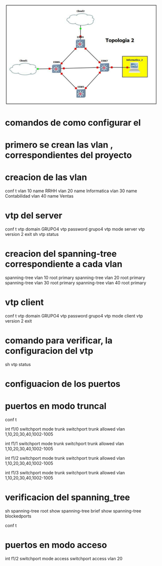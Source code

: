![This is a alt text.](../pictures/topologia2.png "Topologia completa")

# comandos de como configurar el 
# primero se crean las vlan , correspondientes del proyecto
# creacion de las vlan
conf t
vlan 10
name RRHH
vlan 20
name Informatica
vlan 30
name Contabilidad
vlan 40
name Ventas
# vtp  del server
conf t
vtp domain GRUPO4
vtp password grupo4
vtp mode server
vtp version 2
exit
sh vtp status
# creacion del spanning-tree correspondiente a cada vlan
spanning-tree vlan 10 root primary
spanning-tree vlan 20 root primary
spanning-tree vlan 30 root primary
spanning-tree vlan 40 root primary


# vtp client

conf t
vtp domain GRUPO4
vtp password grupo4
vtp mode client
vtp version 2
exit


# comando para verificar, la configuracion del vtp

sh vtp status
 # configuacion de los puertos 

# puertos en modo truncal
conf t



int f1/0
switchport mode trunk
switchport trunk allowed vlan 1,10,20,30,40,1002-1005

int f1/1
switchport mode trunk
switchport trunk allowed vlan 1,10,20,30,40,1002-1005

int f1/2
switchport mode trunk
switchport trunk allowed vlan 1,10,20,30,40,1002-1005

int f1/3
switchport mode trunk
switchport trunk allowed vlan 1,10,20,30,40,1002-1005


# verificacion del spanning_tree
sh spanning-tree root
show spanning-tree brief
show spanning-tree blockedports

conf t


# puertos en modo acceso
int f1/2
switchport mode access
switchport access  vlan 20
